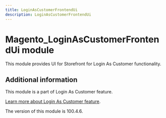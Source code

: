 ```yaml
---
title: LoginAsCustomerFrontendUi
description: LoginAsCustomerFrontendUi
---
```


# Magento_LoginAsCustomerFrontendUi module

This module provides UI for Storefront for Login As Customer functionality.

## Additional information

This module is a part of Login As Customer feature.

[Learn more about Login As Customer feature](https://experienceleague.adobe.com/docs/commerce-admin/customers/customer-accounts/manage/login-as-customer.html).

<InlineAlert slots="text" />
The version of this module is 100.4.6.
